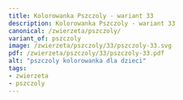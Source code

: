 ```yaml
---
title: Kolorowanka Pszczoly - wariant 33
description: Kolorowanka Pszczoly - wariant 33
canonical: /zwierzeta/pszczoly/
variant_of: pszczoly
image: /zwierzeta/pszczoly/33/pszczoly-33.svg
pdf: /zwierzeta/pszczoly/33/pszczoly-33.pdf
alt: "pszczoly kolorowanka dla dzieci"
tags:
- zwierzeta
- pszczoly
---
```

